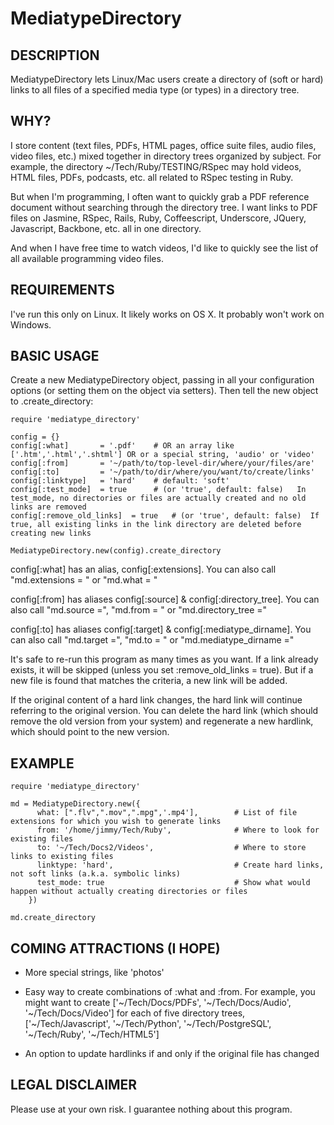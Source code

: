 # MediatypeDirectory

## DESCRIPTION

MediatypeDirectory lets Linux/Mac users create a directory of (soft or hard) links to all files of a specified media type (or types) in a directory tree.

## WHY?

I store content (text files, PDFs, HTML pages, office suite files, audio files, video files, etc.) mixed together in directory trees organized by subject. For example, the directory ~/Tech/Ruby/TESTING/RSpec may hold videos, HTML files, PDFs, podcasts, etc. all related to RSpec testing in Ruby.

But when I'm programming, I often want to quickly grab a PDF reference document without searching through the directory tree. I want links to PDF files on Jasmine, RSpec, Rails, Ruby, Coffeescript, Underscore, JQuery, Javascript, Backbone, etc. all in one directory.

And when I have free time to watch videos, I'd like to quickly see the list of all available programming video files.

## REQUIREMENTS

I've run this only on Linux. It likely works on OS X. It probably won't work on Windows.

## BASIC USAGE

Create a new MediatypeDirectory object, passing in all your configuration options (or setting them on the object via setters). Then tell the new object to .create_directory:

    require 'mediatype_directory'

    config = {}
    config[:what]       = '.pdf'    # OR an array like ['.htm','.html','.shtml'] OR or a special string, 'audio' or 'video'
    config[:from]       = '~/path/to/top-level-dir/where/your/files/are'
    config[:to]         = '~/path/to/dir/where/you/want/to/create/links'
    config[:linktype]   = 'hard'    # default: 'soft'
    config[:test_mode]  = true      # (or 'true', default: false)   In test_mode, no directories or files are actually created and no old links are removed
    config[:remove_old_links]  = true   # (or 'true', default: false)  If true, all existing links in the link directory are deleted before creating new links

    MediatypeDirectory.new(config).create_directory

config[:what] has an alias, config[:extensions]. You can also call "md.extensions = " or "md.what = "

config[:from] has aliases config[:source] & config[:directory_tree]. You can also call "md.source =", "md.from = " or "md.directory_tree ="

config[:to] has aliases config[:target] & config[:mediatype_dirname]. You can also call "md.target =", "md.to = " or "md.mediatype_dirname ="

It's safe to re-run this program as many times as you want. If a link already exists, it will be skipped (unless you set :remove_old_links = true). But if a new file is found that matches the criteria, a new link will be added.

If the original content of a hard link changes, the hard link will continue referring to the original version. You can delete the hard link (which should remove the old version from your system) and regenerate a new hardlink, which should point to the new version.

## EXAMPLE

    require 'mediatype_directory'

    md = MediatypeDirectory.new({
          what: [".flv",".mov",".mpg",'.mp4'],        # List of file extensions for which you wish to generate links
          from: '/home/jimmy/Tech/Ruby',              # Where to look for existing files
          to: '~/Tech/Docs2/Videos',                  # Where to store links to existing files
          linktype: 'hard',                           # Create hard links, not soft links (a.k.a. symbolic links)
          test_mode: true                             # Show what would happen without actually creating directories or files
        })

    md.create_directory

## COMING ATTRACTIONS (I HOPE)

* More special strings, like 'photos'

* Easy way to create combinations of :what and :from. For example, you might want to create ['~/Tech/Docs/PDFs', '~/Tech/Docs/Audio', '~/Tech/Docs/Video'] for each of five directory trees, ['~/Tech/Javascript', '~/Tech/Python', '~/Tech/PostgreSQL', '~/Tech/Ruby', '~/Tech/HTML5']

* An option to update hardlinks if and only if the original file has changed

## LEGAL DISCLAIMER

Please use at your own risk. I guarantee nothing about this program.

